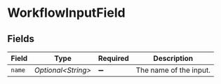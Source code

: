 # WorkflowInputField


## Fields

| Field                  | Type                   | Required               | Description            |
| ---------------------- | ---------------------- | ---------------------- | ---------------------- |
| `name`                 | *Optional\<String>*    | :heavy_minus_sign:     | The name of the input. |